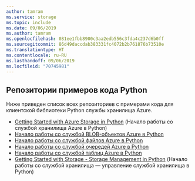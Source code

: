 ```yaml
---
author: tamram
ms.service: storage
ms.topic: include
ms.date: 09/06/2019
ms.author: tamram
ms.openlocfilehash: 081ee1fbb8900c3aa2edb556c3fda4c237d6b0ff
ms.sourcegitcommit: 86d49daccdab383331fc4072b2b761876b73510e
ms.translationtype: HT
ms.contentlocale: ru-RU
ms.lasthandoff: 09/06/2019
ms.locfileid: "70745981"
---
```

## <a name="python-sample-code-repositories"></a>Репозитории примеров кода Python

Ниже приведен список всех репозиториев с примерами кода для клиентской библиотеки Python службы хранилища Azure.

* [Getting Started with Azure Storage in Python](https://azure.microsoft.com/resources/samples/storage-python-getting-started/) (Начало работы со службой хранилища Azure в Python)
* [Начало работы со службой BLOB-объектов Azure в Python](https://azure.microsoft.com/resources/samples/storage-blob-python-getting-started/)
* [Начало работы со службой файлов Azure в Python](https://azure.microsoft.com/resources/samples/storage-file-python-getting-started/)
* [Начало работы со службой очередей Azure в Python](https://azure.microsoft.com/resources/samples/storage-queue-python-getting-started/)
* [Начало работы со службой таблиц Azure в Python](https://azure.microsoft.com/resources/samples/storage-table-python-getting-started/)
* [Getting Started with Storage - Storage Management in Python](https://azure.microsoft.com/resources/samples/storage-python-manage/) (Начало работы со службой хранилища — управление службой хранилища в Python)
